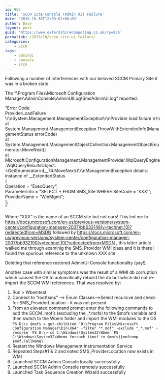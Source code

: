 ```yaml
---
id: 955
title: 'SCCM Site Console (Admin UI) Failure'
date: '2019-10-30T12:03:02+00:00'
author: Dave
layout: post
guid: 'https://www.oxfordshirecomputing.co.uk/?p=955'
permalink: /2019/10/sccm-site-ui-failure/
categories:
    - SCCM
tags:
    - adminUi
    - console
    - sccm
---
```


Following a number of interferences with our beloved SCCM Primary Site it was in a broken state.  
  
The “\\Program Files\\Microsoft Configuration Manager\\AdminConsole\\AdminUILog\\SmsAdminUI.log” reported:  
  
 “Error Code:  
ProviderLoadFailure  
\\r\\nSystem.Management.ManagementException\\r\\nProvider load failure \\r\\n at System.Management.ManagementException.ThrowWithExtendedInfo(ManagementStatus errorCode)  
 at System.Management.ManagementObjectCollection.ManagementObjectEnumerator.MoveNext()  
 at Microsoft.ConfigurationManagement.ManagementProvider.WqlQueryEngine.WqlQueryResultsObject.&lt;GetEnumerator&gt;d\_\_74.MoveNext()\\r\\nManagementException details:  
instance of \_\_ExtendedStatus  
{  
 Operation = “ExecQuery”;  
 ParameterInfo = “SELECT \* FROM SMS\_Site WHERE SiteCode = ‘XXX'”;  
 ProviderName = “WinMgmt”;  
};  
”

Where “XXX” is the name of an SCCM site but not ours! This led me to https://docs.microsoft.com/en-us/previous-versions/system-center/configuration-manager-2007/bb633148(v=technet.10)?redirectedfrom=MSDN followed by https://docs.microsoft.com/en-us/previous-versions/system-center/configuration-manager-2007/bb932190(v=technet.10)?redirectedfrom=MSDN , this latter article walked me through examinig the SMS\_Providor WMI class and it is there I found the spurious reference to the unknown XXX site.  
  
Deleting that reference restored AdminUI Console functionality (yay!).

Another case with similar symptoms was the result of a WMI db corruption which caused the OS to automatically rebuild the db but which did not re-import the SCCM WMI references. That was resolved by:

1. Run &gt; Wbemtest
2. Connect to “root\\sms” –&gt; Enum Classes–&gt;Select recursive and check for SMS\_ProviderLocation – it was not present
3. From an elevated command prompt enter the following commands to add the SCCM .mof’s (excluding the \_\*.mofs) to the $mofs variable and then switch to the Wbem folder and import the WMI modules to the OS `PS D:\> $mofs = get-childitem "D:\Program Files\Microsoft Configuration Manager\bin\X64" -filter "*.mof" -exclude "_*.mof" -recurse``PS D:\> cd C:\Windows\System32\Wbem``PS C:\Windows\System32\Wbem> foreach ($mof in $mofs){mofcomp $mof.FullName}`
4. Restart the Windows Management Instrumentation Service
5. Repeated Steps#1 &amp; 2 and noted SMS\_ProviderLocation now exists in WMI
6. Launched SCCM Admin Console locally successfully
7. Launched SCCM Admin Console remotely successfully
8. Launched Task Sequence Creation Wizard successfully